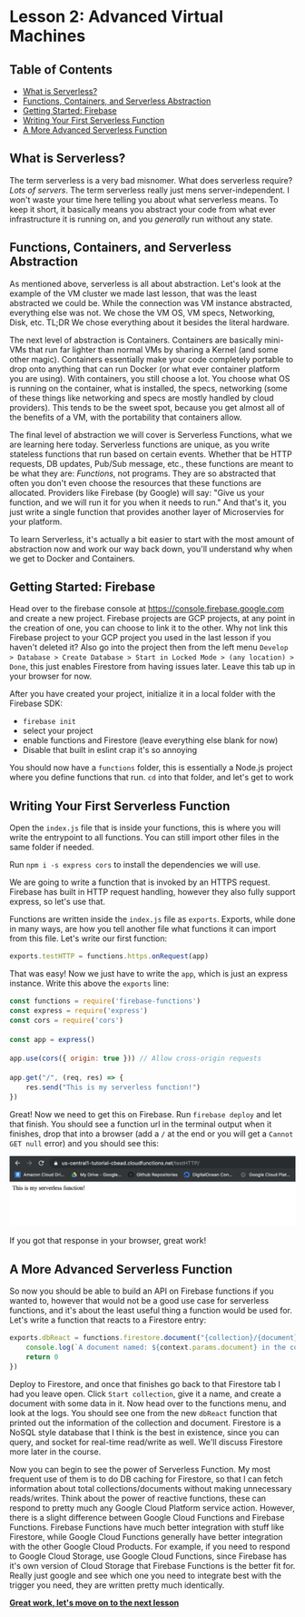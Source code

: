 # Lesson 2: Advanced Virtual Machines <!-- omit in toc -->

## Table of Contents <!-- omit in toc -->

- [What is Serverless?](#what-is-serverless)
- [Functions, Containers, and Serverless Abstraction](#functions-containers-and-serverless-abstraction)
- [Getting Started: Firebase](#getting-started-firebase)
- [Writing Your First Serverless Function](#writing-your-first-serverless-function)
- [A More Advanced Serverless Function](#a-more-advanced-serverless-function)

## What is Serverless?

The term serverless is a very bad misnomer. What does serverless require? _Lots of servers_. The term serverless really just mens server-independent. I won't waste your time here telling you about what serverless means. To keep it short, it basically means you abstract your code from what ever infrastructure it is running on, and you _generally_ run without any state.

## Functions, Containers, and Serverless Abstraction

As mentioned above, serverless is all about abstraction. Let's look at the example of the VM cluster we made last lesson, that was the least abstracted we could be. While the connection was VM instance abstracted, everything else was not. We chose the VM OS, VM specs, Networking, Disk, etc. TL;DR We chose everything about it besides the literal hardware.

The next level of abstraction is Containers. Containers are basically mini-VMs that run far lighter than normal VMs by sharing a Kernel (and some other magic). Containers essentially make your code completely portable to drop onto anything that can run Docker (or what ever container platform you are using). With containers, you still choose a lot. You choose what OS is running on the container, what is installed, the specs, networking (some of these things like networking and specs are mostly handled by cloud providers). This tends to be the sweet spot, because you get almost all of the benefits of a VM, with the portability that containers allow.

The final level of abstraction we will cover is Serverless Functions, what we are learning here today. Serverless functions are unique, as you write stateless functions that run based on certain events. Whether that be HTTP requests, DB updates, Pub/Sub message, etc., these functions are meant to be what they are: _Functions_, not programs. They are so abstracted that often you don't even choose the resources that these functions are allocated. Providers like Firebase (by Google) will say: "Give us your function, and we will run it for you when it needs to run." And that's it, you just write a single function that provides another layer of Microservies for your platform.

To learn Serverless, it's actually a bit easier to start with the most amount of abstraction now and work our way back down, you'll understand why when we get to Docker and Containers.

## Getting Started: Firebase

Head over to the firebase console at https://console.firebase.google.com and create a new project. Firebase projects are GCP projects, at any point in the creation of one, you can choose to link it to the other. Why not link this Firebase project to your GCP project you used in the last lesson if you haven't deleted it? Also go into the project then from the left menu `Develop > Database > Create Database > Start in Locked Mode > (any location) > Done`, this just enables Firestore from having issues later. Leave this tab up in your browser for now.

After you have created your project, initialize it in a local folder with the Firebase SDK:
- `firebase init`
- select your project
- enable functions and Firestore (leave everything else blank for now)
- Disable that built in eslint crap it's so annoying

You should now have a `functions` folder, this is essentially a Node.js project where you define functions that run. `cd` into that folder, and let's get to work

## Writing Your First Serverless Function

Open the `index.js` file that is inside your functions, this is where you will write the entrypoint to all functions. You can still import other files in the same folder if needed.

Run `npm i -s express cors` to install the dependencies we will use.

We are going to write a function that is invoked by an HTTPS request. Firebase has built in HTTP request handling, however they also fully support express, so let's use that.

Functions are written inside the `index.js` file as `exports`. Exports, while done in many ways, are how you tell another file what functions it can import from this file. Let's write our first function:

```js
exports.testHTTP = functions.https.onRequest(app)
```

That was easy! Now we just have to write the `app`, which is just an express instance. Write this above the `exports` line:

```js
const functions = require('firebase-functions')
const express = require('express')
const cors = require('cors')

const app = express()

app.use(cors({ origin: true })) // Allow cross-origin requests

app.get("/", (req, res) => {
    res.send("This is my serverless function!")
})
```

Great! Now we need to get this on Firebase. Run `firebase deploy` and let that finish. You should see a function url in the terminal output when it finishes, drop that into a browser (add a `/` at the end or you will get a `Cannot GET null` error) and you should see this:

![Screen Shot 2019-08-23 at 9.06.39 AM](/assets/Screen%20Shot%202019-08-23%20at%209.06.39%20AM.png)

If you got that response in your browser, great work!

## A More Advanced Serverless Function

So now you should be able to build an API on Firebase functions if you wanted to, however that would not be a good use case for serverless functions, and it's about the least useful thing a function would be used for. Let's write a function that reacts to a Firestore entry:

```js
exports.dbReact = functions.firestore.document("{collection}/{document}").onCreate((docSnap, context) => {
    console.log(`A document named: ${context.params.document} in the collection: ${context.params.collection} was created with data: ${JSON.stringify(docSnap.data())}`)
    return 0
})
```

Deploy to Firestore, and once that finishes go back to that Firestore tab I had you leave open. Click `Start collection`, give it a name, and create a document with some data in it. Now head over to the functions menu, and look at the logs. You should see one from the new `dbReact` function that printed out the information of the collection and document. Firestore is a NoSQL style database that I think is the best in existence, since you can query, and socket for real-time read/write as well. We'll discuss Firestore more later in the course.

Now you can begin to see the power of Serverless Function. My most frequent use of them is to do DB caching for Firestore, so that I can fetch information about total collections/documents without making unnecessary reads/writes. Think about the power of reactive functions, these can respond to pretty much any Google Cloud Platform service action. However, there is a slight difference between Google Cloud Functions and Firebase Functions. Firebase Functions have much better integration with stuff like Firestore, while Google Cloud Functions generally have better integration with the other Google Cloud Products. For example, if you need to respond to Google Cloud Storage, use Google Cloud Functions, since Firebase has it's own version of Cloud Storage that Firebase Functions is the better fit for. Really just google and see which one you need to integrate best with the trigger you need, they are written pretty much identically. 

**[Great work, let's move on to the next lesson]()**
